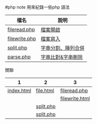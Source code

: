 #php note
用來紀錄一些php 語法

|檔名                                        |說明                                         |
|--------------------------------------------|---------------------------------------------|
|[fileread.php](function/fileread.php)       |[檔案開啟](function/file.md)                 |
|[filewrite.php](function/filewrite.php)     |[檔案寫入](function/file.md)                 |
|[split.php](function/split.php)             |[字串分割、陣列合併](function/split.md)      |
|[parse.php](function/parse.php)             |[字串比對&字串刪除](function/parse.md)       |



關聯

|1                                  |2                                           |3                                           |
|-----------------------------------|--------------------------------------------|--------------------------------------------|
|[index.html](index.html)           |[file.html](function/file.html)             |[fileread.php](function/fileread.php)       |
|                                   |                                            |[filewrite.html](function/filewrite.php)    |
|                                   |[split.php](function/split.php)             |                                            |
|                                   |[split.php](function/parse.php)             |                                            |
